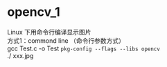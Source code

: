 # opencv_1
Linux 下用命令行编译显示图片   
方式1：commond line （命令行参数方式）      
       gcc Test.c -o Test `pkg-config --flags --libs opencv`   
       ./ xxx.jpg

